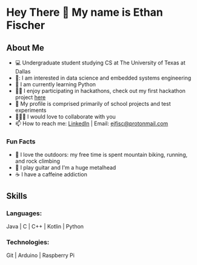 # Hey There 👋 My name is Ethan Fischer

## About Me
* 💻 Undergraduate student studying CS at The University of Texas at Dallas
* 📱: I am interested in data science and embedded systems engineering
* 🐍 I am currently learning Python
* 👩‍💻 I enjoy participating in hackathons, check out my first hackathon project [here](https://github.com/pranavsouri/HACKUTD)
* 💾 My profile is comprised primarily of school projects and test experiments
* 🧑‍🤝‍🧑 I would love to collaborate with you
* 📫 How to reach me: [LinkedIn](https://www.linkedin.com/in/ejfisc/) | Email: ejfisc@protonmail.com

### Fun Facts
* 🌲 I love the outdoors: my free time is spent mountain biking, running, and rock climbing
* 🎸 I play guitar and I'm a huge metalhead
* ☕ I have a caffeine addiction

## Skills
### Languages: 
Java | C | C++ | Kotlin | Python
### Technologies:
Git | Arduino | Raspberry Pi


<!---
easyjfisc/easyjfisc is a ✨ special ✨ repository because its `README.md` (this file) appears on your GitHub profile.
You can click the Preview link to take a look at your changes.
--->
